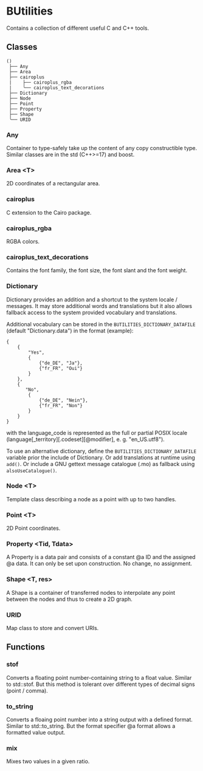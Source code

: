 # BUtilities

Contains a collection of different useful C and C++ tools.


## Classes
```
()
 ├── Any
 ├── Area
 ├── cairoplus
 |    ├── cairoplus_rgba
 |    ╰── cairoplus_text_decorations
 ├── Dictionary
 ├── Node
 ├── Point
 ├── Property
 ├── Shape
 ╰── URID
```


### Any

Container to type-safely take up the content of any copy constructible type.
Similar classes are in the std (C++>=17) and boost.


### Area \<T\>

2D coordinates of a rectangular area.


### cairoplus

C extension to the Cairo package.


### cairoplus_rgba

RGBA colors.


### cairoplus_text_decorations

Contains the font family, the font size, the font slant and the font weight.


### Dictionary

Dictionary provides an addition and a shortcut to the system locale /
messages. It may store additional words and translations but it also allows
fallback access to the system provided vocabulary and translations.

Additional vocabulary can be stored in the 
`BUTILITIES_DICTIONARY_DATAFILE` (default "Dictionary.data") in the format
(example):
```
{
    {
        "Yes",       
        {
            {"de_DE", "Ja"},
            {"fr_FR", "Oui"}
        }
    },
    {
       "No",       
        {
            {"de_DE", "Nein"},
            {"fr_FR", "Non"}
        }
    }
}
```
with the language_code is represented as the full or partial POSIX locale 
(language[_territory][.codeset][@modifier], e. g. "en_US.utf8").

To use an alternative dictionary, define the 
`BUTILITIES_DICTIONARY_DATAFILE` variable prior the include of 
Dictionary. Or add translations at runtime using `add()`. Or include a GNU
gettext message catalogue (.mo) as fallback using `alsoUseCatalogue()`.


### Node \<T\>

Template class describing a node as a point with up to two handles.


### Point \<T\>

2D Point coordinates.


### Property  \<Tid, Tdata\>

A Property is a data pair and consists of a constant @a ID and the assigned
@a data. It can only be set upon construction. No change, no assignment.


### Shape \<T, res\>

A Shape is a container of transferred nodes to interpolate any point between 
the nodes and thus to create a 2D graph.


### URID

Map class to store and convert URIs.


## Functions

### stof

Converts a floating point number-containing string to a float value. Similar 
to std::stof. But this method is tolerant over different types of decimal 
signs (point / comma).


### to_string

Converts a floaing point number into a string output with a defined format. 
Similar to std::to_string. But the format specifier @a format allows a
formatted value output.


### mix

Mixes two values in a given ratio.